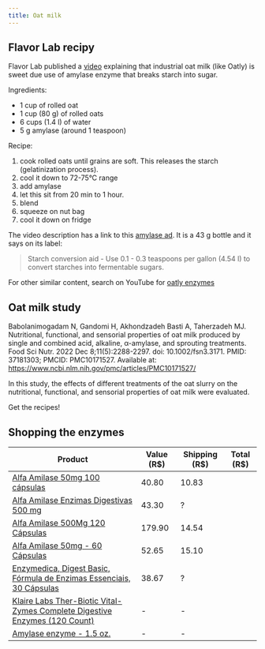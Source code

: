 ```yaml
---
title: Oat milk
---
```


## Flavor Lab recipy

Flavor Lab published a [video](https://www.youtube.com/watch?v=ngkZu4g8Lmc)
explaining that industrial oat milk (like Oatly) is sweet due use of amylase
enzyme that breaks starch into sugar.

Ingredients:
* 1 cup of rolled oat 
* 1 cup (80 g) of rolled oats
* 6 cups (1.4 l) of water
* 5 g amylase (around 1 teaspoon)

Recipe: 
1. cook rolled oats until grains are soft. This releases the starch (gelatinization process). 
2. cool it down to 72-75°C range
3. add amylase
4. let this sit from 20 min to 1 hour.
5. blend
6. squeeze on nut bag
7. cool it down on fridge

The video description has a link to this [amylase ad][p7]. It is a 43 g bottle
and it says on its label:

> Starch conversion aid - Use 0.1 - 0.3 teaspoons per gallon (4.54 l) to convert starches
> into fermentable sugars.

For other similar content, search on YouTube for [oatly enzymes](https://www.youtube.com/results?search_query=oatly+enzymes)

## Oat milk study

Babolanimogadam N, Gandomi H, Akhondzadeh Basti A, Taherzadeh MJ. Nutritional, functional, and sensorial properties of oat milk produced by single and combined acid, alkaline, α-amylase, and sprouting treatments. Food Sci Nutr. 2022 Dec 8;11(5):2288-2297. doi: 10.1002/fsn3.3171. PMID: 37181303; PMCID: PMC10171527.
Available at: https://www.ncbi.nlm.nih.gov/pmc/articles/PMC10171527/

In this study, the effects of different treatments of the oat slurry on the nutritional, functional, and sensorial properties of oat milk were evaluated.

Get the recipes!

## Shopping the enzymes

| Product                                                                          | Value (R$) | Shipping (R$) | Total (R$) |
|----------------------------------------------------------------------------------|------------|---------------|------------|
| [Alfa Amilase 50mg 100 cápsulas][p1]                                             | 40.80      | 10.83         |            |
| [Alfa Amilase Enzimas Digestivas 500 mg][p2]                                     | 43.30      | ?             |            |
| [Alfa Amilase 500Mg 120 Cápsulas][p3]                                            | 179.90     | 14.54         |            |
| [Alfa Amilase 50mg - 60 Cápsulas][p4]                                            | 52.65      | 15.10         |            |
| [Enzymedica, Digest Basic, Fórmula de Enzimas Essenciais, 30 Cápsulas][p5]       | 38.67      | ?             |            |
| [Klaire Labs Ther-Biotic Vital-Zymes Complete Digestive Enzymes (120 Count)][p6] | -          | -             |            |
| [Amylase enzyme - 1.5 oz.][p7]                                                   | -          | -             |            |


[p1]: https://shopee.com.br/Alfa-Amilase-50mg-100-C%C3%A1psulas-i.590199970.15815407495?sp_atk=9c8d3d6e-8729-4b29-ab1f-2eb214748211&xptdk=9c8d3d6e-8729-4b29-ab1f-2eb214748211
[p2]: https://www.lunaervas.com.br/alfa-amilase/p
[p3]: https://www.barbozaomanipulacao.com.br/produtos/alfa-amilase-500mg-120/
[p4]: https://produto.mercadolivre.com.br/MLB-3284289348-alfa-amilase-50mg-60-capsulas-_JM#position=23&search_layout=stack&type=item&tracking_id=dddab5e6-48d9-4c1e-a476-2e3e9b74cd37
[p5]: https://br.iherb.com/pr/enzymedica-digest-basic-30-capsules/38586
[p6]: https://www.amazon.com/Klaire-Labs-Vital-Zymes-Complete-Vegetarian/dp/B001PYVIJW
[p7]: https://www.amazon.com/Strange-Brew-G9-HD6L-CM2E-Amylase-enzyme/dp/B006O2D7DA

